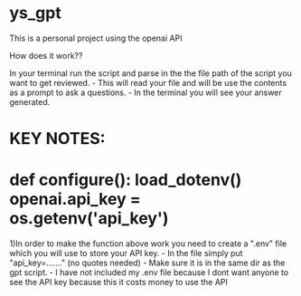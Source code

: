 # ys_gpt
This is a personal project using the openai API

How does it work??

In your terminal run the script and parse in the the file path of the script you want to get reviewed.
    - This will read your file and will be use the contents as a prompt to ask a questions. 
    - In the terminal you will see your answer generated.

KEY NOTES:
======================================================
def configure():
    load_dotenv()
    openai.api_key = os.getenv('api_key')
======================================================

1)In order to make the function above work you need to create a ".env" file which you will use to store your API key. 
     - In the file simply put "api_key=......." (no quotes needed)
     - Make sure it is in the same dir as the gpt script. 
     - I have not included my .env file because I dont want anyone to see the API key because this it costs money to use the API
     
